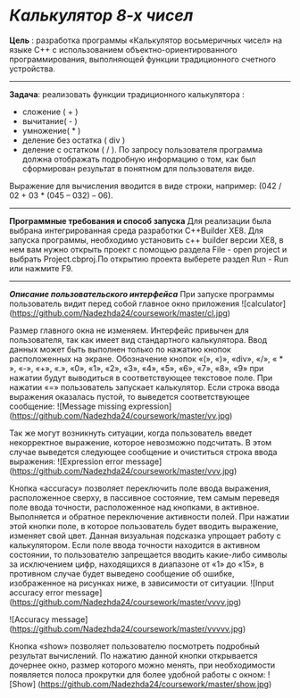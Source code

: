 ***Калькулятор 8-х чисел***
====================================
**Цель** : разработка программы «Калькулятор восьмеричных чисел» на языке С++ с использованием объектно-ориентированного программирования, выполняющей функции традиционного счетного устройства.

-----------
**Задача**:  реализовать  функции традиционного калькулятора : 
* сложение ( + )
* вычитание( - )
* умножение( * )
* деление без остатка ( div )
* деление с остатком ( / ).
По запросу пользователя программа должна отображать подробную
информацию о том, как был сформирован результат в понятном для пользователя виде.
 
 Выражение для вычисления вводится в виде строки, например:
 (042 / 02 + 03 * (045 – 032) – 06).

-------------
 **Программные требования и способ запуска** 
 Для реализации была  выбрана интегрированная среда разработки  С++Builder XE8. 
 Для запуска программы, необходимо установить c++ builder версии XE8, в нем вам нужно открыть проект с помощью раздела File - open project и выбрать Project.cbproj.По открытию проекта выберете раздел Run - Run или нажмите F9.

 -----------------
 ***Описание пользовательского интерфейса***
  При запуске программы пользователь видит перед собой главное окно приложения
 ![calculator] (https://github.com/Nadezhda24/coursework/master/cl.jpg)

  Размер главного окна не изменяем. Интерфейс привычен для пользователя, так как имеет вид стандартного калькулятора.
  Ввод данных может быть выполнен только по нажатию кнопок расположенных на экране. Обозначение кнопок «(»,  «)», «div», «/», « * », «-», «+»,  «.», «0», «1», «2», «3», «4», «5», «6», «7», «8», «9» при нажатии будут выводиться в соответствующее текстовое поле.
  При нажатии «=» пользователь запускает калькулятор. Если строка ввода выражения оказалась пустой, то выведется соответствующее сообщение:
 ![Message missing expression] (https://github.com/Nadezhda24/coursework/master/vv.jpg)

  Так же могут возникнуть ситуации, когда пользователь введет некорректное выражение, которое невозможно подсчитать. В этом случае выведется следующее сообщение и очиститься строка ввода выражения:
  ![Expression error message] (https://github.com/Nadezhda24/coursework/master/vvv.jpg)

  Кнопка «accuracy» позволяет переключить поле ввода выражения, расположенное сверху, в пассивное состояние, тем самым переведя поле ввода точности, расположенное над кнопками, в активное. Выполняется и обратное переключение активности полей. При нажатии этой кнопки поле, в которое пользователь будет вводить выражение, изменяет свой цвет. Данная визуальная подсказка упрощает работу с калькулятором. Если поле ввода точности находится в активном состоянии, то пользователю запрещается вводить какие-либо символы за исключением цифр, находящихся в диапазоне от «1» до «15», в противном случае будет выведено сообщение об ошибке, изображенное на рисунках ниже, в зависимости от ситуации.
  ![Input accuracy error message] (https://github.com/Nadezhda24/coursework/master/vvvv.jpg)

  ![Accuracy message] (https://github.com/Nadezhda24/coursework/master/vvvvv.jpg)

  Кнопка «show» позволяет пользователю посмотреть подробный результат вычислений. По нажатию данной кнопки открывается дочернее окно, размер которого можно менять, при необходимости появляется полоса прокрутки для более удобной работы с окном:
  ![Show] (https://github.com/Nadezhda24/coursework/master/show.jpg)
 
